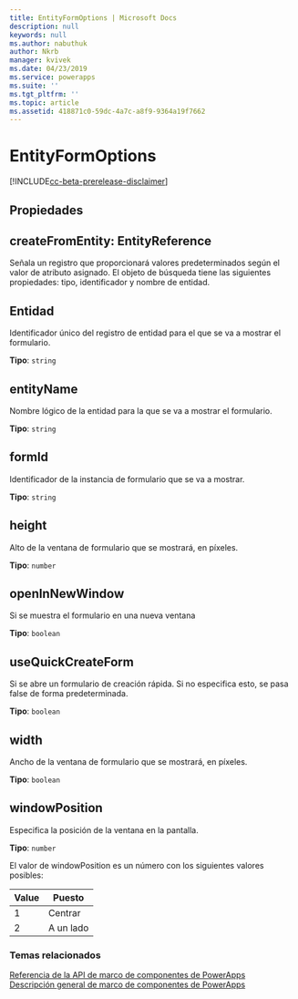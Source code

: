 ```yaml
---
title: EntityFormOptions | Microsoft Docs
description: null
keywords: null
ms.author: nabuthuk
author: Nkrb
manager: kvivek
ms.date: 04/23/2019
ms.service: powerapps
ms.suite: ''
ms.tgt_pltfrm: ''
ms.topic: article
ms.assetid: 418871c0-59dc-4a7c-a8f9-9364a19f7662
---
```

# <a name="entityformoptions"></a>EntityFormOptions

[!INCLUDE[cc-beta-prerelease-disclaimer](../../../includes/cc-beta-prerelease-disclaimer.md)]

## <a name="properties"></a>Propiedades

## <a name="createfromentity-entityreference"></a>createFromEntity: EntityReference

Señala un registro que proporcionará valores predeterminados según el valor de atributo asignado. El objeto de búsqueda tiene las siguientes propiedades: tipo, identificador y nombre de entidad.

## <a name="entity"></a>Entidad

Identificador único del registro de entidad para el que se va a mostrar el formulario. 

**Tipo**: `string`

## <a name="entityname"></a>entityName

Nombre lógico de la entidad para la que se va a mostrar el formulario. 

**Tipo**: `string`

## <a name="formid"></a>formId

Identificador de la instancia de formulario que se va a mostrar.

**Tipo**: `string`

## <a name="height"></a>height

Alto de la ventana de formulario que se mostrará, en píxeles.

**Tipo**: `number`

## <a name="openinnewwindow"></a>openInNewWindow

Si se muestra el formulario en una nueva ventana

**Tipo**: `boolean`

## <a name="usequickcreateform"></a>useQuickCreateForm

Si se abre un formulario de creación rápida. Si no especifica esto, se pasa false de forma predeterminada. 

**Tipo**: `boolean`

## <a name="width"></a>width

Ancho de la ventana de formulario que se mostrará, en píxeles.

**Tipo**: `boolean`

## <a name="windowposition"></a>windowPosition

Especifica la posición de la ventana en la pantalla.

**Tipo**: `number`

El valor de windowPosition es un número con los siguientes valores posibles:

|Value|Puesto|
|---|---|
|1|Centrar|
|2|A un lado|


### <a name="related-topics"></a>Temas relacionados

[Referencia de la API de marco de componentes de PowerApps](../reference/index.md)<br/>
[Descripción general de marco de componentes de PowerApps](../overview.md)